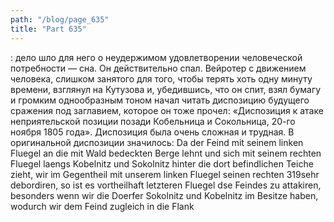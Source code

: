 ```yaml
---
path: "/blog/page_635"
title: "Part 635"
---
```


: дело шло для него о неудержимом удовлетворении человеческой потребности — сна. Он действительно спал. Вейротер с движением человека, слишком занятого для того, чтобы терять хоть одну минуту времени, взглянул на Кутузова и, убедившись, что он спит, взял бумагу и громким однообразным тоном начал читать диспозицию будущего сражения под заглавием, которое он тоже прочел:
«Диспозиция к атаке неприятельской позиции позади Кобельница и Сокольница, 20-го ноября 1805 года».
Диспозиция была очень сложная и трудная. В оригинальной диспозиции значилось:
Da der Feind mit seinem linken Fluegel an die mit Wald bedeckten Berge lehnt und sich mit seinem rechten Fluegel laеngs Kobelnitz und Sokolnitz hinter die dort befindlichen Teiche zieht, wir im Gegentheil mit unserem linken Fluegel seinen rechten 319sehr debordiren, so ist es vortheilhaft letzteren Fluegel dse Feindes zu attakiren, besonders wenn wir die Doerfer Sokolnitz und Kobelnitz im Besitze haben, wodurch wir dem Feind zugleich in die Flank
